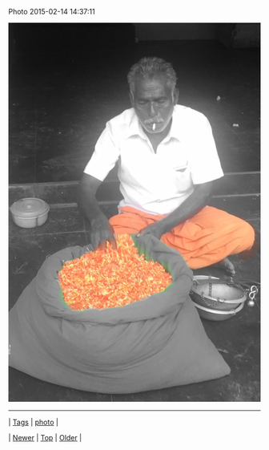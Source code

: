 <!--
title: Photo 2015-02-14 14
date: 2020-06-28T15:27:00.067Z
tags: photo
-->


Photo 2015-02-14 14:37:11

![](110986023639-0.png)

<!--BOTTOM-POST-NAVIGATION-->
---

| [Tags](tags.md) | [photo](tag-photo.md) |

| [Newer](110984358674.md) | [Top](index.md) | [Older](110992944379.md) |